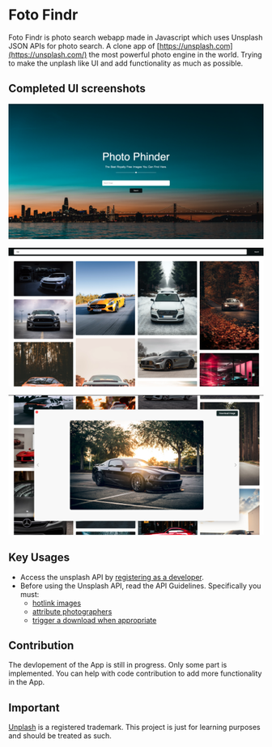 # Foto Findr

Foto Findr is photo search webapp made in Javascript which uses Unsplash JSON APIs for photo search. A clone app of  [https://unsplash.com](https://unsplash.com/) the most powerful photo engine in the world. Trying to make the unplash like UI  and add functionality as much as possible. 
## Completed UI screenshots
![screenshot one](img/screen1.png)

![screenshot two](img/screen2.png)

![screenshot three](img/screen3.png)


## Key Usages 
- Access the unsplash API by  [registering as a developer](https://unsplash.com/developers).
- Before using the Unsplash API, read the API Guidelines. Specifically you must:
   - [hotlink images](https://help.unsplash.com/api-guidelines/more-on-each-guideline/guideline-hotlinking-images)
   - [attribute photographers](https://help.unsplash.com/en/articles/2511315-guideline-attribution)
   - [trigger a download when appropriate](https://help.unsplash.com/en/articles/2511258-guideline-triggering-a-download)

## Contribution

The devlopement of the App is still in progress. Only some part is implemented. You can help with 
code contribution to add more functionality in the App.

## Important 

[Unplash](https://unsplash.com) is a registered trademark. This project is just for learning purposes and should be treated as such.